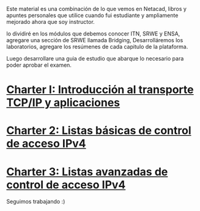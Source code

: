 Este material es una combinación de lo que vemos en Netacad, libros y apuntes personales que utilice cuando fui estudiante y ampliamente mejorado ahora que soy instructor.

lo dividiré en los módulos que debemos conocer ITN, SRWE y ENSA, agregare una sección de SRWE llamada Bridging, Desarrolláremos los laboratorios, agregare los resúmenes de cada capitulo de la plataforma.

Luego desarrollare una guia de estudio que abarque lo necesario para poder aprobar el examen.


# [Charter I: Introducción al transporte TCP/IP y aplicaciones](Charter-1.md)
# [Charter 2: Listas básicas de control de acceso IPv4](Charter-2.md)

# [Charter 3: Listas avanzadas de control de acceso IPv4](Charter-3.md)

Seguimos trabajando :)